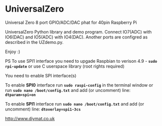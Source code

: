 # UniversalZero
Universal Zero 8 port GPIO/ADC/DAC phat for 40pin Raspberry Pi

UniversalZero Python library and demo program. Connect IO7(ADC) with IO6(DAC) and IO5(ADC) with IO4(DAC).
Another ports are configred as described in the UZdemo.py.

Enjoy :)

PS To use SPI1 interface you need to upgade Raspbian to verison 4.9 - __`sudo rpi-update`__ or use C userspace library (root rights required)

You need to enable SPI interface(s)

To enable __SPI0__ interface run __`sudo raspi-config`__ in the terminal window or run __`sudo nano /boot/config.txt`__ and add (or uncomment) line: __`dtparam=spi=on`__ 

To enable __SPI1__ interface run __`sudo nano /boot/config.txt`__ and add (or uncomment) line: __`dtoverlay=spi1-3cs`__ 

http://www.diymat.co.uk
